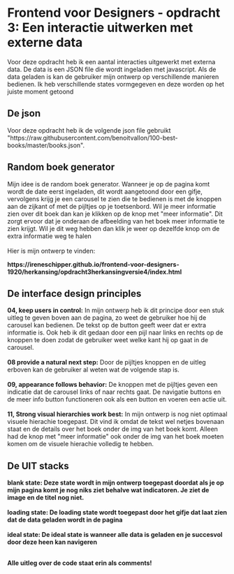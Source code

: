 <h1>Frontend voor Designers - opdracht 3: Een interactie uitwerken met externe data</h1>

Voor deze opdracht heb ik een aantal interacties uitgewerkt met externa data. De data is een JSON file die wordt ingeladen met javascript. Als de data geladen is kan de gebruiker mijn ontwerp op verschillende manieren bedienen. Ik heb verschillende states vormgegeven en deze worden op het juiste moment getoond

<h2>De json</h2>
Voor deze opdracht heb ik de volgende json file gebruikt "https://raw.githubusercontent.com/benoitvallon/100-best-books/master/books.json". 

<h2>Random boek generator</h2>
Mijn idee is de random boek generator. Wanneer je op de pagina komt wordt de date eerst ingeladen, dit wordt aangetoond door een gifje, vervolgens krijg je een carousel te zien die te bedienen is met de knoppen aan de zijkant of met de pijltjes op je toetsenbord. Wil je meer informatie zien over dit boek dan kan je klikken op de knop met "meer informatie". Dit zorgt ervoor dat je onderaan de afbeelding van het boek meer informatie te zien krijgt. Wil je dit weg hebben dan klik je weer op dezelfde knop om de extra informatie weg te halen
<br>
<br>
Hier is mijn ontwerp te vinden: <p> <b>  https://ireneschipper.github.io/frontend-voor-designers-1920/herkansing/opdracht3herkansingversie4/index.html  </b></p>

<h2>De interface design principles</h2>
<b>04, keep users in control:</b> In mijn ontwerp heb ik dit principe door een stuk uitleg te geven boven aan de pagina, zo weet de gebruiker hoe hij de carousel kan bedienen. De tekst op de button geeft weer dat er extra informatie is. Ook heb ik dit gedaan door een pijl naar links en rechts op de knoppen te doen zodat de gebruiker weet welke kant hij op gaat in de carousel.
<br>
<br>
<b>08 provide a natural next step:</b> Door de pijltjes knoppen en de uitleg erboven kan de gebruiker al weten wat de volgende stap is.
<br>
<br>
<b>09, appearance follows behavior:</b> De knoppen met de pijltjes geven een indicatie dat de carousel links of naar rechts gaat. De navigatie buttons en de meer info button functioneren ook als een button en voeren een actie uit.
<br>
<br>
<b>11, Strong visual hierarchies work best:</b> In mijn ontwerp is nog niet optimaal visuele hierachie toegepast. Dit vind ik omdat de tekst wel netjes bovenaan staat en de details over het boek onder de img van het boek komt. Alleen had de knop met "meer informatie" ook onder de img van het boek moeten komen om de visuele hierachie volledig te hebben.

<h2>De UIT stacks</h2>
<b> blank state:<b> Deze state wordt in mijn ontwerp toegepast doordat als je op mijn pagina komt je nog niks ziet behalve wat indicatoren. Je ziet de image en de titel nog niet.
<br>
<br>
<b> loading state:<b> De loading state wordt toegepast door het gifje dat laat zien dat de data geladen wordt in de pagina
<br>
<br>
<b> ideal state:<b> De ideal state is wanneer alle data is geladen en je succesvol door deze heen kan navigeren
<br>
<br>

Alle uitleg over de code staat erin als comments!
